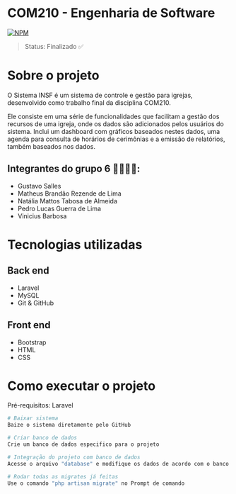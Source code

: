# COM210 - Engenharia de Software

[![NPM](https://img.shields.io/npm/l/react)](https://github.com/matheus-lima1/COM210/blob/main/LICENSE)

> Status: Finalizado ✅

# Sobre o projeto

O Sistema INSF é um sistema de controle e gestão para igrejas, desenvolvido como trabalho final da disciplina COM210.

Ele consiste em uma série de funcionalidades que facilitam a gestão dos recursos de uma igreja, onde os dados são adicionados pelos usuários do sistema. Inclui um dashboard com gráficos baseados nestes dados, uma agenda para consulta de horários de cerimônias e a emissão de relatórios, também baseados nos dados.

## Integrantes do grupo 6 🙋‍♂️🙋‍♀️:

+ Gustavo Salles 
+ Matheus Brandão Rezende de Lima 
+ Natália Mattos Tabosa de Almeida 
+ Pedro Lucas Guerra de Lima 
+ Vinicius Barbosa 

# Tecnologias utilizadas

## Back end

+ Laravel
+ MySQL
+ Git & GitHub

## Front end

+ Bootstrap
+ HTML
+ CSS

# Como executar o projeto

Pré-requisitos: Laravel

```bash
# Baixar sistema 
Baize o sistema diretamente pelo GitHub

# Criar banco de dados
Crie um banco de dados especifico para o projeto

# Integração do projeto com banco de dados
Acesse o arquivo "database" e modifique os dados de acordo com o banco de dados presente na máquina

# Rodar todas as migrates já feitas
Use o comando "php artisan migrate" no Prompt de comando
```
